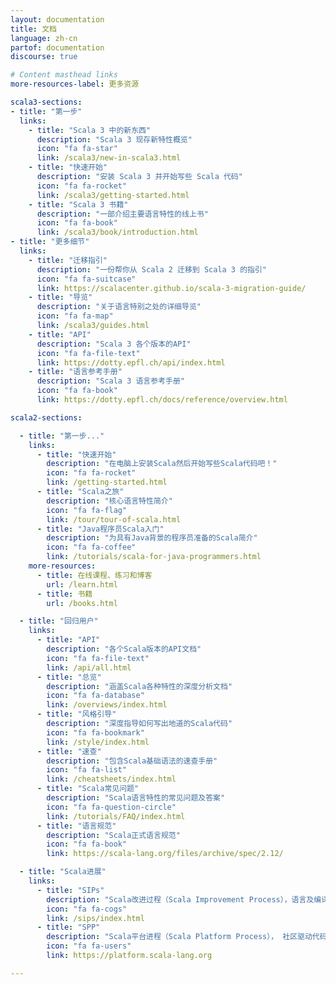 ```yaml
---
layout: documentation
title: 文档
language: zh-cn
partof: documentation
discourse: true

# Content masthead links
more-resources-label: 更多资源

scala3-sections:
- title: "第一步"
  links:
    - title: "Scala 3 中的新东西"
      description: "Scala 3 现存新特性概览"
      icon: "fa fa-star"
      link: /scala3/new-in-scala3.html
    - title: "快速开始"
      description: "安装 Scala 3 并开始写些 Scala 代码"
      icon: "fa fa-rocket"
      link: /scala3/getting-started.html
    - title: "Scala 3 书籍"
      description: "一部介绍主要语言特性的线上书"
      icon: "fa fa-book"
      link: /scala3/book/introduction.html
- title: "更多细节"
  links:
    - title: "迁移指引"
      description: "一份帮你从 Scala 2 迁移到 Scala 3 的指引"
      icon: "fa fa-suitcase"
      link: https://scalacenter.github.io/scala-3-migration-guide/
    - title: "导览"
      description: "关于语言特别之处的详细导览"
      icon: "fa fa-map"
      link: /scala3/guides.html
    - title: "API"
      description: "Scala 3 各个版本的API"
      icon: "fa fa-file-text"
      link: https://dotty.epfl.ch/api/index.html
    - title: "语言参考手册"
      description: "Scala 3 语言参考手册"
      icon: "fa fa-book"
      link: https://dotty.epfl.ch/docs/reference/overview.html

scala2-sections:

  - title: "第一步..."
    links:
      - title: "快速开始"
        description: "在电脑上安装Scala然后开始写些Scala代码吧！"
        icon: "fa fa-rocket"
        link: /getting-started.html
      - title: "Scala之旅"
        description: "核心语言特性简介"
        icon: "fa fa-flag"
        link: /tour/tour-of-scala.html
      - title: "Java程序员Scala入门"
        description: "为具有Java背景的程序员准备的Scala简介"
        icon: "fa fa-coffee"
        link: /tutorials/scala-for-java-programmers.html
    more-resources:
      - title: 在线课程、练习和博客
        url: /learn.html
      - title: 书籍
        url: /books.html        

  - title: "回归用户"      
    links:
      - title: "API"
        description: "各个Scala版本的API文档"
        icon: "fa fa-file-text"
        link: /api/all.html
      - title: "总览"
        description: "涵盖Scala各种特性的深度分析文档"
        icon: "fa fa-database"
        link: /overviews/index.html
      - title: "风格引导"
        description: "深度指导如何写出地道的Scala代码"
        icon: "fa fa-bookmark"
        link: /style/index.html
      - title: "速查"
        description: "包含Scala基础语法的速查手册"
        icon: "fa fa-list"
        link: /cheatsheets/index.html    
      - title: "Scala常见问题"
        description: "Scala语言特性的常见问题及答案"
        icon: "fa fa-question-circle"
        link: /tutorials/FAQ/index.html
      - title: "语言规范"
        description: "Scala正式语言规范"
        icon: "fa fa-book"
        link: https://scala-lang.org/files/archive/spec/2.12/

  - title: "Scala进展"      
    links:
      - title: "SIPs"
        description: "Scala改进过程（Scala Improvement Process），语言及编译器进展"
        icon: "fa fa-cogs"
        link: /sips/index.html
      - title: "SPP"
        description: "Scala平台进程（Scala Platform Process）， 社区驱动代码库的进展"
        icon: "fa fa-users"
        link: https://platform.scala-lang.org

---
```


